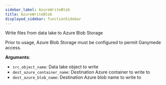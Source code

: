 ```yaml
---
sidebar_label: AzureWriteBlob
title: AzureWriteBlob
displayed_sidebar: functionSidebar
---
```


Write files from data lake to Azure Blob Storage

Prior to usage, Azure Blob Storage must be configured to permit Ganymede access.

**Arguments**:

- `src_object_name`: Data lake object to write
- `dest_azure_container_name`: Destination Azure container to write to
- `dest_azure_blob_name`: Destination Azure blob name to write to

